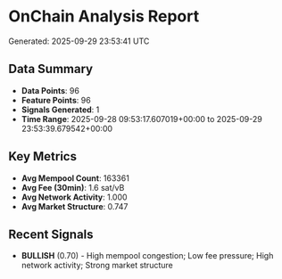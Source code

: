 # OnChain Analysis Report
Generated: 2025-09-29 23:53:41 UTC

## Data Summary
- **Data Points**: 96
- **Feature Points**: 96
- **Signals Generated**: 1
- **Time Range**: 2025-09-28 09:53:17.607019+00:00 to 2025-09-29 23:53:39.679542+00:00

## Key Metrics
- **Avg Mempool Count**: 163361
- **Avg Fee (30min)**: 1.6 sat/vB
- **Avg Network Activity**: 1.000
- **Avg Market Structure**: 0.747

## Recent Signals
- **BULLISH** (0.70) - High mempool congestion; Low fee pressure; High network activity; Strong market structure
